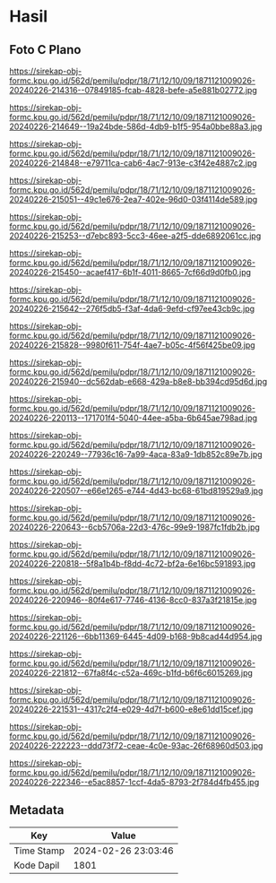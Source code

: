 # Hasil

## Foto C Plano

https://sirekap-obj-formc.kpu.go.id/562d/pemilu/pdpr/18/71/12/10/09/1871121009026-20240226-214316--07849185-fcab-4828-befe-a5e881b02772.jpg

https://sirekap-obj-formc.kpu.go.id/562d/pemilu/pdpr/18/71/12/10/09/1871121009026-20240226-214649--19a24bde-586d-4db9-b1f5-954a0bbe88a3.jpg

https://sirekap-obj-formc.kpu.go.id/562d/pemilu/pdpr/18/71/12/10/09/1871121009026-20240226-214848--e79711ca-cab6-4ac7-913e-c3f42e4887c2.jpg

https://sirekap-obj-formc.kpu.go.id/562d/pemilu/pdpr/18/71/12/10/09/1871121009026-20240226-215051--49c1e676-2ea7-402e-96d0-03f4114de589.jpg

https://sirekap-obj-formc.kpu.go.id/562d/pemilu/pdpr/18/71/12/10/09/1871121009026-20240226-215253--d7ebc893-5cc3-46ee-a2f5-dde6892061cc.jpg

https://sirekap-obj-formc.kpu.go.id/562d/pemilu/pdpr/18/71/12/10/09/1871121009026-20240226-215450--acaef417-6b1f-4011-8665-7cf66d9d0fb0.jpg

https://sirekap-obj-formc.kpu.go.id/562d/pemilu/pdpr/18/71/12/10/09/1871121009026-20240226-215642--276f5db5-f3af-4da6-9efd-cf97ee43cb9c.jpg

https://sirekap-obj-formc.kpu.go.id/562d/pemilu/pdpr/18/71/12/10/09/1871121009026-20240226-215828--9980f611-754f-4ae7-b05c-4f56f425be09.jpg

https://sirekap-obj-formc.kpu.go.id/562d/pemilu/pdpr/18/71/12/10/09/1871121009026-20240226-215940--dc562dab-e668-429a-b8e8-bb394cd95d6d.jpg

https://sirekap-obj-formc.kpu.go.id/562d/pemilu/pdpr/18/71/12/10/09/1871121009026-20240226-220113--171701f4-5040-44ee-a5ba-6b645ae798ad.jpg

https://sirekap-obj-formc.kpu.go.id/562d/pemilu/pdpr/18/71/12/10/09/1871121009026-20240226-220249--77936c16-7a99-4aca-83a9-1db852c89e7b.jpg

https://sirekap-obj-formc.kpu.go.id/562d/pemilu/pdpr/18/71/12/10/09/1871121009026-20240226-220507--e66e1265-e744-4d43-bc68-61bd819529a9.jpg

https://sirekap-obj-formc.kpu.go.id/562d/pemilu/pdpr/18/71/12/10/09/1871121009026-20240226-220643--6cb5706a-22d3-476c-99e9-1987fc1fdb2b.jpg

https://sirekap-obj-formc.kpu.go.id/562d/pemilu/pdpr/18/71/12/10/09/1871121009026-20240226-220818--5f8a1b4b-f8dd-4c72-bf2a-6e16bc591893.jpg

https://sirekap-obj-formc.kpu.go.id/562d/pemilu/pdpr/18/71/12/10/09/1871121009026-20240226-220946--80f4e617-7746-4136-8cc0-837a3f21815e.jpg

https://sirekap-obj-formc.kpu.go.id/562d/pemilu/pdpr/18/71/12/10/09/1871121009026-20240226-221126--6bb11369-6445-4d09-b168-9b8cad44d954.jpg

https://sirekap-obj-formc.kpu.go.id/562d/pemilu/pdpr/18/71/12/10/09/1871121009026-20240226-221812--67fa8f4c-c52a-469c-b1fd-b6f6c6015269.jpg

https://sirekap-obj-formc.kpu.go.id/562d/pemilu/pdpr/18/71/12/10/09/1871121009026-20240226-221531--4317c2f4-e029-4d7f-b600-e8e61dd15cef.jpg

https://sirekap-obj-formc.kpu.go.id/562d/pemilu/pdpr/18/71/12/10/09/1871121009026-20240226-222223--ddd73f72-ceae-4c0e-93ac-26f68960d503.jpg

https://sirekap-obj-formc.kpu.go.id/562d/pemilu/pdpr/18/71/12/10/09/1871121009026-20240226-222346--e5ac8857-1ccf-4da5-8793-2f784d4fb455.jpg


## Metadata

| Key        | Value               |
| ---------- | ------------------- |
| Time Stamp | 2024-02-26 23:03:46 |
| Kode Dapil | 1801                |



